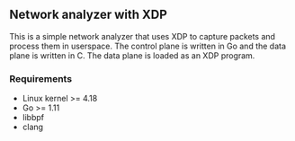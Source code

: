 ## Network analyzer with XDP

This is a simple network analyzer that uses XDP to capture packets and process them in userspace. The control plane is
written in Go and the data plane is written in C. The data plane is loaded as an XDP program.

### Requirements

- Linux kernel >= 4.18
- Go >= 1.11
- libbpf
- clang
